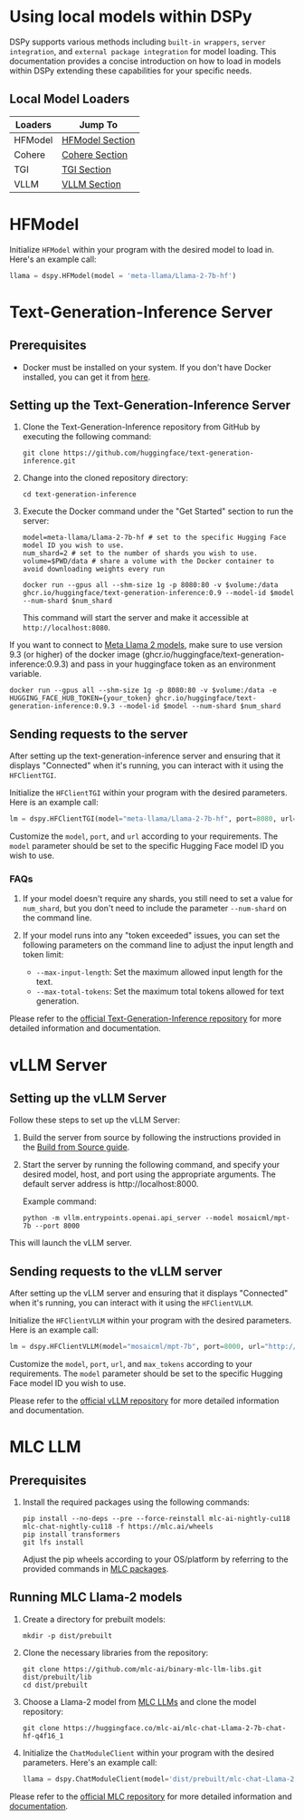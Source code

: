 # Using local models within DSPy

DSPy supports various methods including `built-in wrappers`, `server integration`, and `external package integration` for model loading. This documentation provides a concise introduction on how to load in models within DSPy extending these capabilities for your specific needs.

## Local Model Loaders

| Loaders | Jump To |
| --- | --- |
| HFModel | [HFModel Section](#hfmodel) |
| Cohere | [Cohere Section](#cohere) |
| TGI | [TGI Section](#tgi) |
| VLLM | [VLLM Section](#vllm) |


# HFModel

Initialize `HFModel` within your program with the desired model to load in. Here's an example call:

   ```python
   llama = dspy.HFModel(model = 'meta-llama/Llama-2-7b-hf')
   ```

# Text-Generation-Inference Server

## Prerequisites

- Docker must be installed on your system. If you don't have Docker installed, you can get it from [here](https://docs.docker.com/get-docker/).

## Setting up the Text-Generation-Inference Server

1. Clone the Text-Generation-Inference repository from GitHub by executing the following command:

   ```
   git clone https://github.com/huggingface/text-generation-inference.git
   ```

2. Change into the cloned repository directory:

   ```
   cd text-generation-inference
   ```

3. Execute the Docker command under the "Get Started" section to run the server:

   ```
   model=meta-llama/Llama-2-7b-hf # set to the specific Hugging Face model ID you wish to use.
   num_shard=2 # set to the number of shards you wish to use.
   volume=$PWD/data # share a volume with the Docker container to avoid downloading weights every run

   docker run --gpus all --shm-size 1g -p 8080:80 -v $volume:/data ghcr.io/huggingface/text-generation-inference:0.9 --model-id $model --num-shard $num_shard
   ```

   This command will start the server and make it accessible at `http://localhost:8080`.

If you want to connect to [Meta Llama 2 models](https://huggingface.co/meta-llama), make sure to use version 9.3 (or higher) of the docker image (ghcr.io/huggingface/text-generation-inference:0.9.3) and pass in your huggingface token as an environment variable.

    docker run --gpus all --shm-size 1g -p 8080:80 -v $volume:/data -e HUGGING_FACE_HUB_TOKEN={your_token} ghcr.io/huggingface/text-generation-inference:0.9.3 --model-id $model --num-shard $num_shard

## Sending requests to the server

After setting up the text-generation-inference server and ensuring that it displays "Connected" when it's running, you can interact with it using the `HFClientTGI`.

Initialize the `HFClientTGI` within your program with the desired parameters. Here is an example call:

   ```python
   lm = dspy.HFClientTGI(model="meta-llama/Llama-2-7b-hf", port=8080, url="http://localhost")
   ```

   Customize the `model`, `port`, and `url` according to your requirements. The `model` parameter should be set to the specific Hugging Face model ID you wish to use. 


### FAQs

1. If your model doesn't require any shards, you still need to set a value for `num_shard`, but you don't need to include the parameter `--num-shard` on the command line.

2. If your model runs into any "token exceeded" issues, you can set the following parameters on the command line to adjust the input length and token limit:
   - `--max-input-length`: Set the maximum allowed input length for the text.
   - `--max-total-tokens`: Set the maximum total tokens allowed for text generation.

Please refer to the [official Text-Generation-Inference repository](https://github.com/huggingface/text-generation-inference) for more detailed information and documentation.


# vLLM Server

## Setting up the vLLM Server

Follow these steps to set up the vLLM Server:

1. Build the server from source by following the instructions provided in the [Build from Source guide](https://vllm.readthedocs.io/en/latest/getting_started/installation.html#build-from-source).

2. Start the server by running the following command, and specify your desired model, host, and port using the appropriate arguments. The default server address is http://localhost:8000.

   Example command:
   ```
   python -m vllm.entrypoints.openai.api_server --model mosaicml/mpt-7b --port 8000
   ```

This will launch the vLLM server.

## Sending requests to the vLLM server

After setting up the vLLM server and ensuring that it displays "Connected" when it's running, you can interact with it using the `HFClientVLLM`.

Initialize the `HFClientVLLM` within your program with the desired parameters. Here is an example call:

   ```python
   lm = dspy.HFClientVLLM(model="mosaicml/mpt-7b", port=8000, url="http://localhost")
   ```

   Customize the `model`, `port`, `url`, and `max_tokens` according to your requirements. The `model` parameter should be set to the specific Hugging Face model ID you wish to use.

Please refer to the [official vLLM repository](https://github.com/vllm-project/vllm) for more detailed information and documentation.

# MLC LLM

## Prerequisites

1. Install the required packages using the following commands:
   
   ```shell
   pip install --no-deps --pre --force-reinstall mlc-ai-nightly-cu118 mlc-chat-nightly-cu118 -f https://mlc.ai/wheels
   pip install transformers
   git lfs install
   ```
   
   Adjust the pip wheels according to your OS/platform by referring to the provided commands in [MLC packages](https://mlc.ai/package/).

## Running MLC Llama-2 models

1. Create a directory for prebuilt models:

   ```shell
   mkdir -p dist/prebuilt
   ```
   
2. Clone the necessary libraries from the repository:

   ```shell
   git clone https://github.com/mlc-ai/binary-mlc-llm-libs.git dist/prebuilt/lib
   cd dist/prebuilt
   ```
   
3. Choose a Llama-2 model from [MLC LLMs](https://huggingface.co/mlc-ai) and clone the model repository:

   ```shell
   git clone https://huggingface.co/mlc-ai/mlc-chat-Llama-2-7b-chat-hf-q4f16_1
   ```

4. Initialize the `ChatModuleClient` within your program with the desired parameters. Here's an example call:

   ```python
   llama = dspy.ChatModuleClient(model='dist/prebuilt/mlc-chat-Llama-2-7b-chat-hf-q4f16_1', model_path='dist/prebuilt/lib/Llama-2-7b-chat-hf-q4f16_1-cuda.so')
   ```
Please refer to the [official MLC repository](https://github.com/mlc-ai/mlc-llm) for more detailed information and [documentation](https://mlc.ai/mlc-llm/docs/get_started/try_out.html).
